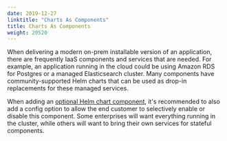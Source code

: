 ```yaml
---
date: 2019-12-27
linktitle: "Charts As Components"
title: Charts As Components
weight: 20520
---
```


When delivering a modern on-prem installable version of an application, there are frequently IaaS components and services that are needed. 
For example, an application running in the cloud could be using Amazon RDS for Postgres or a managed Elasticsearch cluster. 
Many components have community-supported Helm charts that can be used as drop-in replacements for these managed services.

When adding an [optional Helm chart component](/vendor/helm/optional-charts), it's recommended to also add a config option to allow the end customer to selectively enable or disable this component. 
Some enterprises will want everything running in the cluster, while others will want to bring their own services for stateful components.
